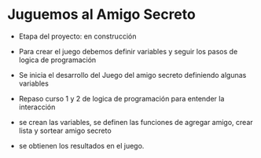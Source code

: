 <h1>Juguemos al Amigo Secreto</h1>

- Etapa del proyecto: en construcción

- Para crear el juego debemos definir variables y seguir los pasos de logica de programación

- Se inicia el desarrollo del Juego del amigo secreto definiendo algunas variables

- Repaso curso 1 y 2 de logica de programación para entender la interacción

- se crean las variables, se definen las funciones de agregar amigo, crear lista y sortear amigo secreto

- se obtienen los resultados en el juego.
